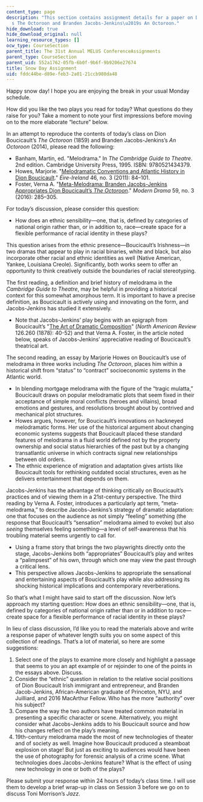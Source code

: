 ```yaml
---
content_type: page
description: "This section contains assignment details for a paper on Dion Boucicault\u2019\
  s The Octoroon and Branden Jacobs-Jenkins\u2019s An Octoroon."
hide_download: true
hide_download_original: null
learning_resource_types: []
ocw_type: CourseSection
parent_title: The 31st Annual MELUS ConferenceAssignments
parent_type: CourseSection
parent_uid: 552a1762-05fb-6b0f-9b6f-9b9206e27674
title: Snow Day Assignment
uid: fddc44be-d89e-feb3-2a01-21ccb980da48
---
```


Happy snow day! I hope you are enjoying the break in your usual Monday schedule.

How did you like the two plays you read for today? What questions do they raise for you? Take a moment to note your first impressions before moving on to the more elaborate “lecture” below.

In an attempt to reproduce the contents of today’s class on Dion Boucicault’s _The Octoroon_ (1859) and Branden Jacobs-Jenkins’s _An Octoroon_ (2014), please read the following:

*   Banham, Martin, ed. "Melodrama." In _The Cambridge Guide to Theatre_. 2nd edition. Cambridge University Press, 1995. ISBN: 9780521434379.
*   Howes, Marjorie. "[Melodramatic Conventions and Atlantic History in Dion Boucicault](https://muse.jhu.edu/article/458539)." _Éire-Ireland_ 46, no. 3 (2011): 84–101.
*   Foster, Verna A. "[Meta-Melodrama: Branden Jacobs-Jenkins Appropriates Dion Boucicault’s _The Octoroon_](https://muse.jhu.edu/article/629588)." _Modern Drama_ 59, no. 3 (2016): 285–305.

For today’s discussion, please consider this question:

*   How does an ethnic sensibility—one, that is, defined by categories of national origin rather than, or in addition to, race—create space for a flexible performance of racial identity in these plays?

This question arises from the ethnic presence—Boucicault’s Irishness—in two dramas that appear to play in racial binaries, white and black, but also incorporate other racial and ethnic identities as well (Native American, Yankee, Louisiana Creole). Significantly, both works seem to offer an opportunity to think creatively outside the boundaries of racial stereotyping.

The first reading, a definition and brief history of melodrama in the _Cambridge Guide to Theatre_, may be helpful in providing a historical context for this somewhat amorphous term. It is important to have a precise definition, as Boucicault is actively using and innovating on the form, and Jacobs-Jenkins has studied it extensively.

*   Note that Jacobs-Jenkins’ play begins with an epigraph from Boucicault’s "[The Art of Dramatic Composition](http://www.jstor.org/stable/25110160
    )" (_North American Review_ 126.260 (1878): 40-52) and that Verna A. Foster, in the article noted below, speaks of Jacobs-Jenkins’ appreciative reading of Boucicault’s theatrical art.

The second reading, an essay by Marjorie Howes on Boucicault’s use of melodrama in three works including _The Octoroon_, places him within a historical shift from “status” to “contract” socioeconomic systems in the Atlantic world.

*   In blending mortgage melodrama with the figure of the “tragic mulatta,” Boucicault draws on popular melodramatic plots that seem fixed in their acceptance of simple moral conflicts (heroes and villains), broad emotions and gestures, and resolutions brought about by contrived and mechanical plot structures.
*   Howes argues, however, for Boucicault’s innovations on hackneyed melodramatic forms. Her use of the historical argument about changing economic systems suggests that Boucicault placed these standard features of melodrama in a fluid world defined not by the property ownership and social status hierarchies of the past but by a changing transatlantic universe in which contracts signal new relationships between old orders.
*   The ethnic experience of migration and adaptation gives artists like Boucicault tools for rethinking outdated social structures, even as he delivers entertainment that depends on them.

Jacobs-Jenkins has the advantage of thinking critically on Boucicault’s practices and of viewing them in a 21st-century perspective. The third reading by Verna A. Foster, introduces a particularly apt term, “meta-melodrama,” to describe Jacobs-Jenkins’s strategy of dramatic adaptation: one that focuses on the audience as not simply “feeling” something (the response that Boucicault’s “sensation” melodrama aimed to evoke) but also _seeing_ themselves feeling something—a level of self-awareness that his troubling material seems urgently to call for.

*   Using a frame story that brings the two playwrights directly onto the stage, Jacobs-Jenkins both “appropriates” Boucicault’s play and writes a “palimpsest” of his own, through which one may view the past through a critical lens.
*   This perspective allows Jacobs-Jenkins to appropriate the sensational and entertaining aspects of Boucicault’s play while also addressing its shocking historical implications and contemporary reverberations.

So that’s what I might have said to start off the discussion. Now let’s approach my starting question: How does an ethnic sensibility—one, that is, defined by categories of national origin rather than or in addition to race—create space for a flexible performance of racial identity in these plays?

In lieu of class discussion, I’d like you to read the materials above and write a response paper of whatever length suits you on some aspect of this collection of readings. That’s a lot of material, so here are some suggestions:

1.  Select one of the plays to examine more closely and highlight a passage that seems to you an apt example of or rejoinder to one of the points in the essays above. Discuss.
2.  Consider the “ethnic” question in relation to the relative social positions of Dion Boucicault Irish immigrant and entrepreneur, and Branden Jacob-Jenkins, African-American graduate of Princeton, NYU, and Juilliard, and 2016 MacArthur Fellow. Who has the more “authority” over his subject?
3.  Compare the way the two authors have treated common material in presenting a specific character or scene. Alternatively, you might consider what Jacobs-Jenkins adds to his Boucicault source and how his changes reflect on the play’s meaning.
4.  19th-century melodrama made the most of new technologies of theater and of society as well. Imagine how Boucicault produced a steamboat explosion on stage! But just as exciting to audiences would have been the use of photography for forensic analysis of a crime scene. What technologies does Jacobs-Jenkins feature? What is the effect of using new technology in one or both of the plays?

Please submit your response within 24 hours of today’s class time. I will use them to develop a brief wrap-up in class on Session 3 before we go on to discuss Toni Morrison’s _Jazz_.